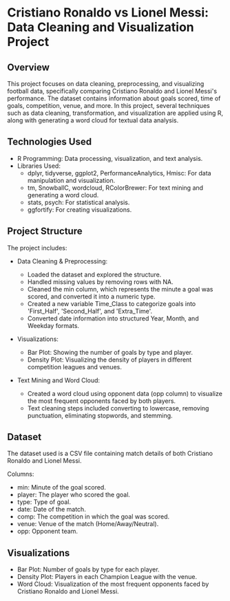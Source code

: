 # Cristiano Ronaldo vs Lionel Messi: Data Cleaning and Visualization Project
## Overview
This project focuses on data cleaning, preprocessing, and visualizing football data, specifically comparing Cristiano Ronaldo and Lionel Messi's performance. The dataset contains information about goals scored, time of goals, competition, venue, and more. In this project, several techniques such as data cleaning, transformation, and visualization are applied using R, along with generating a word cloud for textual data analysis.

## Technologies Used
- R Programming: Data processing, visualization, and text analysis.
- Libraries Used:
    - dplyr, tidyverse, ggplot2, PerformanceAnalytics, Hmisc: For data manipulation and visualization.
    - tm, SnowballC, wordcloud, RColorBrewer: For text mining and generating a word cloud.
    - stats, psych: For statistical analysis.
    - ggfortify: For creating visualizations.
## Project Structure
The project includes:
- Data Cleaning & Preprocessing:

    - Loaded the dataset and explored the structure.
    - Handled missing values by removing rows with NA.
    - Cleaned the min column, which represents the minute a goal was scored, and converted it into a numeric type.
    - Created a new variable Time_Class to categorize goals into 'First_Half', 'Second_Half', and 'Extra_Time'.
    - Converted date information into structured Year, Month, and Weekday formats.
- Visualizations:
    - Bar Plot: Showing the number of goals by type and player.
    - Density Plot: Visualizing the density of players in different competition leagues and venues.
- Text Mining and Word Cloud:
    - Created a word cloud using opponent data (opp column) to visualize the most frequent opponents faced by both players.
    - Text cleaning steps included converting to lowercase, removing punctuation, eliminating stopwords, and stemming.
## Dataset
The dataset used is a CSV file containing match details of both Cristiano Ronaldo and Lionel Messi.

Columns:
- min: Minute of the goal scored.
- player: The player who scored the goal.
- type: Type of goal.
- date: Date of the match.
- comp: The competition in which the goal was scored.
- venue: Venue of the match (Home/Away/Neutral).
- opp: Opponent team.
## Visualizations
- Bar Plot: Number of goals by type for each player.
- Density Plot: Players in each Champion League with the venue.
- Word Cloud: Visualization of the most frequent opponents faced by Cristiano Ronaldo and Lionel Messi.
